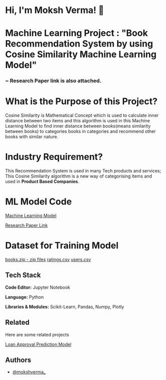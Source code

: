 # Hi, I'm Moksh Verma! 👋


# Machine Learning Project : "Book Recommendation System by using Cosine Similarity Machine Learning Model"
### ~ Research Paper link is also attached.


# What is the Purpose of this Project?

Cosine Similarity is Mathematical Concept which is used to calculate inner distance between two items and this algorithm is used in this Machine Learning Model to find inner distance between books(means similarity between books) to categories books in categories and recommend other books with similar nature.

# Industry Requirement?

This Recommendation System is used in many Tech products and services; This Cosine Similarity algorithm is a new way of categorising items and used in **Product Based Companies**.

# ML Model Code

[Machine Learning Model](https://github.com/mokshverma-dev/book-recommendation-system/blob/main/book-recommender-system.ipynb)

[Research Paper Link](https://ijrpr.com/uploads/V5ISSUE5/IJRPR28293.pdf)

# Dataset for Training Model

[books.zip - zip files](https://github.com/mokshverma-dev/book-recommendation-system/blob/main/Books.zip)
[ratings.csv](https://github.com/mokshverma-dev/book-recommendation-system/blob/main/Ratings.csv)
[users.csv](https://github.com/mokshverma-dev/book-recommendation-system/blob/main/Users.csv)

## Tech Stack

**Code Editor:**   Jupyter Notebook

**Language:**   Python

**Libraries & Modules:**  Scikit-Learn, Pandas, Numpy, Plotly


## Related

Here are some related projects

[Loan Approval Prediction Model](https://github.com/mokshverma-dev/loan-approval-prediction-model)


## Authors

- [@mokshverma_](https://www.linkedin.com/in/mokshverma/)

